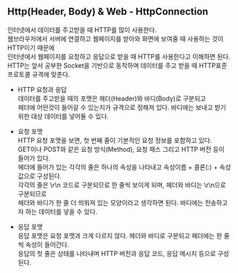 ## Http(Header, Body) & Web - HttpConnection

인터넷에서 데이터를 주고받을 때 HTTP를 많이 사용한다.  
웹브라우저에서 서버에 연결하고 웹페이지를 받아와 화면에 보여줄 때 사용하는 것이 HTTP이기 때문에  
인터넷에서 웹페이지를 요청하고 응답으로 받을 때 HTTP를 사용한다고 이해하면 된다.  
HTTP는 앞서 공부한 Socket을 기반으로 동작하며 데이터를 주고 받을 때 HTTP표준 프로토콜 규격에 맞춘다.  

+ HTTP 요청과 응답  
  데이터를 주고받을 때의 포맷은 헤더(Header)와 바디(Body)로 구분되고  
  헤더에 어떤것이 들어갈 수 있는지가 규격으로 정해져 있다. 바디에는 보내고 받기위한 대상 데이터를 넣어둘 수 있다.

+ 요청 포맷  
  HTTP 요청 포맷을 보면, 첫 번째 줄이 기본적인 요청 정보를 포함하고 있다.  
  GET이나 POST와 같은 요청 방식(Method), 요청 패스 그리고 HTTP 버전 등이 들어가 있다.  
  헤더에 들어가 있는 각각의 줄은 하나의 속성을 나타내고 속성이름 + 콜론(:) + 속성값으로 구성된다.  
  각각의 줄은 \r\n 코드로 구분되므로 한 줄씩 보이게 되며, 헤더와 바디는 \r\n으로 구분되므로  
  헤더와 바디가 한 줄 더 띄워져 있는 모양이라고 생각하면 된다. 바디에는 전송하고자 하는 데이터를 넣을 수 있다.

+ 응답 포맷  
  응답 포맷은 요청 포맷과 크게 다르지 않다. 헤더와 바디로 구분되고 헤더에는 한 줄씩 속성이 들어간다.  
  응답의 첫 줄은 상태를 나타내며 HTTP 버전과 응답 코드, 응답 메시지 등으로 구성된다.
